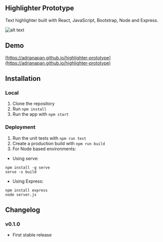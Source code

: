 ## Highlighter Prototype

Text highlighter built with React, JavaScript, Bootstrap, Node and Express.

![alt text](https://i.imgur.com/Qb0JZZq.png)

## Demo

[https://adrianapan.github.io/highlighter-prototype](https://adrianapan.github.io/highlighter-prototype)

## Installation

### Local

1. Clone the repository
2. Run `npm install`
3. Run the app with `npm start`

### Deployment

1. Run the unit tests with `npm run test`
2. Create a production build with `npm run build`
3. For Node based environments:

- Using serve:

```
npm install -g serve
serve -s build
```

- Using Express:

```
npm install express
node server.js
```

## Changelog

### v0.1.0

* First stable release